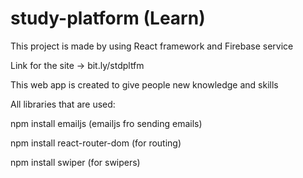 # study-platform (Learn)
This project is made by using React framework and Firebase service

Link for the site -> bit.ly/stdpltfm

This web app is created to give people new knowledge and skills

All libraries that are used:


npm install emailjs (emailjs fro sending emails)


npm install react-router-dom (for routing)


npm install swiper (for swipers)



